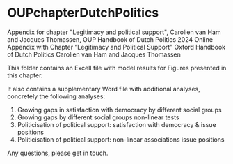 # OUPchapterDutchPolitics
Appendix for chapter "Legitimacy and political support", Carolien van Ham and Jacques Thomassen, OUP Handbook of Dutch Politics 2024
Online Appendix with Chapter “Legitimacy and Political Support”
Oxford Handbook of Dutch Politics
Carolien van Ham and Jacques Thomassen

This folder contains an Excell file with model results for Figures presented in this chapter. 

It also contains a supplementary Word file with additional analyses, concretely the following analyses:

1. Growing gaps in satisfaction with democracy by different social groups
2. Growing gaps by different social groups non-linear tests
3. Politicisation of political support: satisfaction with democracy & issue positions
4. Politicisation of political support: non-linear associations issue positions
   
Any questions, please get in touch. 

